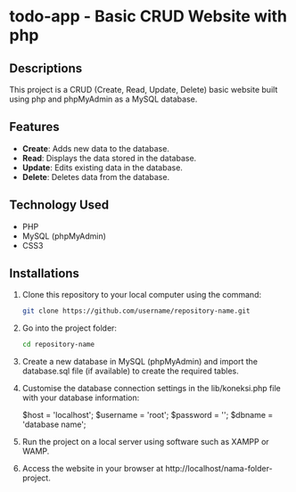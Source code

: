 # todo-app - Basic CRUD Website with php

## Descriptions

This project is a CRUD (Create, Read, Update, Delete) basic website built using php and phpMyAdmin as a MySQL database.

## Features

- **Create**: Adds new data to the database.
- **Read**: Displays the data stored in the database.
- **Update**: Edits existing data in the database.
- **Delete**: Deletes data from the database.

## Technology Used

- PHP
- MySQL (phpMyAdmin)
- CSS3

## Installations

1. Clone this repository to your local computer using the command:

   ```bash
   git clone https://github.com/username/repository-name.git
   
2. Go into the project folder:

   ```bash
   cd repository-name

3. Create a new database in MySQL (phpMyAdmin) and import the database.sql file (if available) to create the required tables.

4. Customise the database connection settings in the lib/koneksi.php file with your database information:

   $host = 'localhost';
   $username = 'root';
   $password = '';
   $dbname = 'database name'; 

5. Run the project on a local server using software such as XAMPP or WAMP.

6. Access the website in your browser at http://localhost/nama-folder-project.
